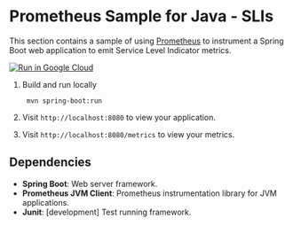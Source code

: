 # Prometheus Sample for Java - SLIs

This section contains a sample of using [Prometheus](https://prometheus.io) to instrument a Spring Boot web application to emit Service Level Indicator metrics.

[![Run in Google Cloud][run_img]][run_link]

[run_img]: https://storage.googleapis.com/cloudrun/button.svg
[run_link]: https://deploy.cloud.run/?git_repo=https://github.com/GoogleCloudPlatform/java-docs-samples&dir=monitoring/prometheus

1. Build and run locally

        mvn spring-boot:run

2. Visit `http://localhost:8080` to view your application.

3. Visit `http://localhost:8080/metrics` to view your metrics.

## Dependencies

* **Spring Boot**: Web server framework.
* **Prometheus JVM Client**: Prometheus instrumentation library for JVM applications.
* **Junit**: [development] Test running framework.
